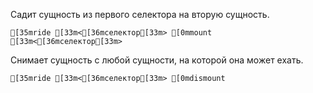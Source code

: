 Садит сущность из первого селектора на вторую сущность.
```ansi
[35mride [33m<[36mселектор[33m> [0mmount [33m<[36mселектор[33m>
```
Снимает сущность с любой сущности, на которой она может ехать.
```ansi
[35mride [33m<[36mселектор[33m> [0mdismount
```